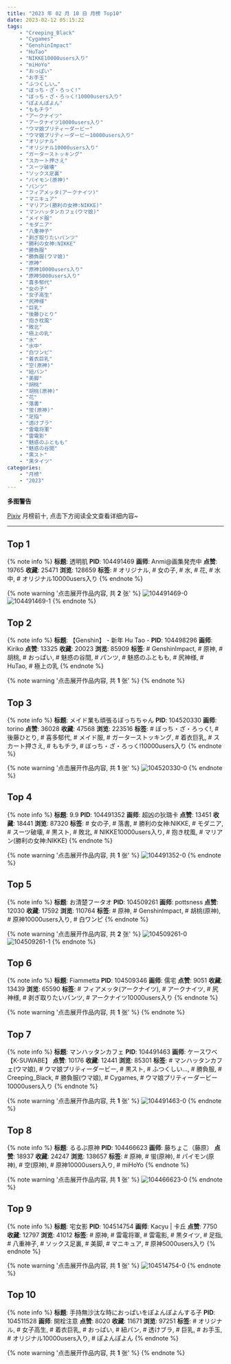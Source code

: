 ```yaml
---
title: "2023 年 02 月 10 日 月榜 Top10"
date: 2023-02-12 05:15:22
tags:
    - "Creeping_Black"
    - "Cygames"
    - "GenshinImpact"
    - "HuTao"
    - "NIKKE10000users入り"
    - "miHoYo"
    - "おっぱい"
    - "お手玉"
    - "ふつくしい…"
    - "ぼっち・ざ・ろっく!"
    - "ぼっち・ざ・ろっく!10000users入り"
    - "ぽよんぽよん"
    - "ももチラ"
    - "アークナイツ"
    - "アークナイツ10000users入り"
    - "ウマ娘プリティーダービー"
    - "ウマ娘プリティーダービー10000users入り"
    - "オリジナル"
    - "オリジナル10000users入り"
    - "ガーターストッキング"
    - "スカート押さえ"
    - "スーツ破壊"
    - "ソックス足裏"
    - "パイモン(原神)"
    - "パンツ"
    - "フィアメッタ(アークナイツ)"
    - "マニキュア"
    - "マリアン(勝利の女神:NIKKE)"
    - "マンハッタンカフェ(ウマ娘)"
    - "メイド服"
    - "モダニア"
    - "八重神子"
    - "剥ぎ取りたいパンツ"
    - "勝利の女神:NIKKE"
    - "勝負服"
    - "勝負服(ウマ娘)"
    - "原神"
    - "原神10000users入り"
    - "原神5000users入り"
    - "喜多郁代"
    - "女の子"
    - "女子高生"
    - "尻神様"
    - "巨乳"
    - "後藤ひとり"
    - "抱き枕風"
    - "敗北"
    - "極上の乳"
    - "水"
    - "水中"
    - "白ワンピ"
    - "着衣巨乳"
    - "空(原神)"
    - "紐パン"
    - "美脚"
    - "胡桃"
    - "胡桃(原神)"
    - "花"
    - "落書"
    - "蛍(原神)"
    - "足指"
    - "透けブラ"
    - "雷電将軍"
    - "雷電影"
    - "魅惑のふともも"
    - "魅惑の谷間"
    - "黒スト"
    - "黒タイツ"
categories:
    - "月榜"
    - "2023"
---
```


<i class="fa fa-triangle-exclamation"></i>**多图警告**<i class="fa fa-triangle-exclamation"></i>

[Pixiv](https://www.pixiv.net/) 月榜前十, 点击下方阅读全文查看详细内容~

<!-- more -->

---

## Top 1

{% note info %}
**标题**: 透明肌
**PID**: 104491469 **画师**: Anmi@画集発売中
**点赞**: 19765 **收藏**: 25471 **浏览**: 128659
**标签**: # オリジナル, # 女の子, # 水, # 花, # 水中, # オリジナル10000users入り
{% endnote %}

{% note warning '点击展开作品内容, 共 **2** 张' %}
![104491469-0](https://i.pixiv.re/img-original/img/2023/01/14/00/00/45/104491469_p0.jpg)
![104491469-1](https://i.pixiv.re/img-original/img/2023/01/14/00/00/45/104491469_p1.jpg)
{% endnote %}

## Top 2

{% note info %}
**标题**: 【Genshin】 -  新年 Hu Tao -
**PID**: 104498296 **画师**: Kiriko
**点赞**: 13325 **收藏**: 20023 **浏览**: 85909
**标签**: # GenshinImpact, # 原神, # 胡桃, # おっぱい, # 魅惑の谷間, # パンツ, # 魅惑のふともも, # 尻神様, # HuTao, # 極上の乳
{% endnote %}

{% note warning '点击展开作品内容, 共 **1** 张' %}
{% endnote %}

## Top 3

{% note info %}
**标题**: メイド業も頑張るぼっちちゃん
**PID**: 104520330 **画师**: torino
**点赞**: 36028 **收藏**: 47568 **浏览**: 223516
**标签**: # ぼっち・ざ・ろっく!, # 後藤ひとり, # 喜多郁代, # メイド服, # ガーターストッキング, # 着衣巨乳, # スカート押さえ, # ももチラ, # ぼっち・ざ・ろっく!10000users入り
{% endnote %}

{% note warning '点击展开作品内容, 共 **1** 张' %}
![104520330-0](https://i.pixiv.re/img-original/img/2023/01/15/00/00/34/104520330_p0.jpg)
{% endnote %}

## Top 4

{% note info %}
**标题**: 9.9
**PID**: 104491352 **画师**: 超凶の狄璐卡
**点赞**: 13451 **收藏**: 18441 **浏览**: 87320
**标签**: # 女の子, # 落書, # 勝利の女神:NIKKE, # モダニア, # スーツ破壊, # 黒スト, # 敗北, # NIKKE10000users入り, # 抱き枕風, # マリアン(勝利の女神:NIKKE)
{% endnote %}

{% note warning '点击展开作品内容, 共 **1** 张' %}
![104491352-0](https://i.pixiv.re/img-original/img/2023/01/14/00/00/10/104491352_p0.jpg)
{% endnote %}

## Top 5

{% note info %}
**标题**: お清楚フータオ
**PID**: 104509261 **画师**: pottsness
**点赞**: 12030 **收藏**: 17592 **浏览**: 110764
**标签**: # 原神, # GenshinImpact, # 胡桃(原神), # 原神10000users入り, # 白ワンピ
{% endnote %}

{% note warning '点击展开作品内容, 共 **2** 张' %}
![104509261-0](https://i.pixiv.re/img-original/img/2023/01/14/18/00/27/104509261_p0.jpg)
![104509261-1](https://i.pixiv.re/img-original/img/2023/01/14/18/00/27/104509261_p1.jpg)
{% endnote %}

## Top 6

{% note info %}
**标题**: Fiammetta
**PID**: 104509346 **画师**: 儒宅
**点赞**: 9051 **收藏**: 13439 **浏览**: 65590
**标签**: # フィアメッタ(アークナイツ), # アークナイツ, # 尻神様, # 剥ぎ取りたいパンツ, # アークナイツ10000users入り
{% endnote %}

{% note warning '点击展开作品内容, 共 **1** 张' %}
{% endnote %}

## Top 7

{% note info %}
**标题**: マンハッタンカフェ
**PID**: 104491463 **画师**: ケースワベ【K-SUWABE】
**点赞**: 10176 **收藏**: 12441 **浏览**: 85301
**标签**: # マンハッタンカフェ(ウマ娘), # ウマ娘プリティーダービー, # 黒スト, # ふつくしい…, # 勝負服, # Creeping_Black, # 勝負服(ウマ娘), # Cygames, # ウマ娘プリティーダービー10000users入り
{% endnote %}

{% note warning '点击展开作品内容, 共 **1** 张' %}
![104491463-0](https://i.pixiv.re/img-original/img/2023/01/14/00/00/42/104491463_p0.jpg)
{% endnote %}

## Top 8

{% note info %}
**标题**: るるぶ原神
**PID**: 104466623 **画师**: 藤ちょこ（藤原）
**点赞**: 18937 **收藏**: 24247 **浏览**: 138657
**标签**: # 原神, # 蛍(原神), # パイモン(原神), # 空(原神), # 原神10000users入り, # miHoYo
{% endnote %}

{% note warning '点击展开作品内容, 共 **1** 张' %}
![104466623-0](https://i.pixiv.re/img-original/img/2023/01/13/00/03/15/104466623_p0.png)
{% endnote %}

## Top 9

{% note info %}
**标题**: 宅女影
**PID**: 104514754 **画师**: Kacyu | 卡丘
**点赞**: 7750 **收藏**: 12797 **浏览**: 41012
**标签**: # 原神, # 雷電将軍, # 雷電影, # 黒タイツ, # 足指, # 八重神子, # ソックス足裏, # 美脚, # マニキュア, # 原神5000users入り
{% endnote %}

{% note warning '点击展开作品内容, 共 **1** 张' %}
![104514754-0](https://i.pixiv.re/img-original/img/2023/01/14/21/11/34/104514754_p0.jpg)
{% endnote %}

## Top 10

{% note info %}
**标题**: 手持無沙汰な時におっぱいをぽよんぽよんする子
**PID**: 104511528 **画师**: 開栓注意
**点赞**: 8020 **收藏**: 11671 **浏览**: 97251
**标签**: # オリジナル, # 女子高生, # 着衣巨乳, # おっぱい, # 紐パン, # 透けブラ, # 巨乳, # お手玉, # オリジナル10000users入り, # ぽよんぽよん
{% endnote %}

{% note warning '点击展开作品内容, 共 **1** 张' %}
{% endnote %}
